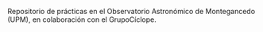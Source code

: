 Repositorio de prácticas en el Observatorio Astronómico de Montegancedo (UPM), en colaboración con el GrupoCíclope.
